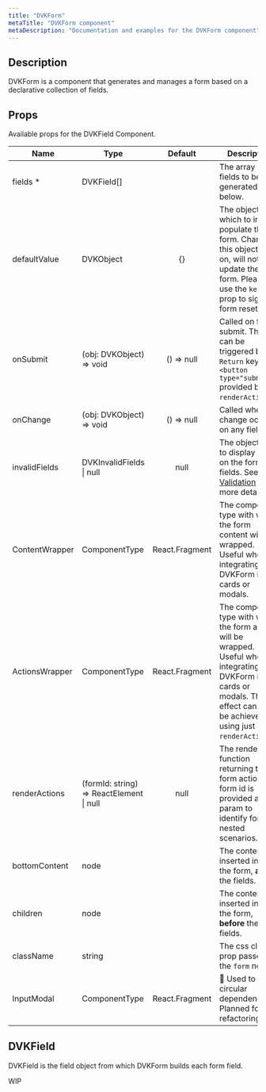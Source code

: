```yaml
---
title: "DVKForm"
metaTitle: "DVKForm component"
metaDescription: "Documentation and examples for the DVKForm component"
---
```


## Description

DVKForm is a component that generates and manages a form based on a declarative collection of fields.

## Props

Available props for the DVKField Component.

| Name | Type | Default | Description |
|---|---|:---:|---|
| fields * | DVKField[] | | The array of fields to be generated. See below. | 
| defaultValue | DVKObject | {} | The object from which to initially populate the form. Changing this object later on, will not update the form. Please use the `key` prop to signal a form reset. | 
| onSubmit | (obj: DVKObject) => void | () => null | Called on form submit. This can be triggered by `Return` key or a `<button type="submit"/>` provided by `renderActions`.  |
| onChange | (obj: DVKObject) => void | () => null | Called when a change occurs on any field. |
| invalidFields | DVKInvalidFields &#124; null | null | The object used to display errors on the form fields. See [Validation](/validation) for more details. |
| ContentWrapper | ComponentType | React.Fragment | The component type with which the form content will be wrapped. Useful when integrating the DVKForm in cards or modals. |
| ActionsWrapper | ComponentType | React.Fragment | The component type with which the form actions will be wrapped. Useful when integrating the DVKForm in cards or modals. This effect can also be achieved using just `renderActions`. |
| renderActions | (formId: string) => ReactElement &#124; null | null | The render function returning the form actions. A form id is provided as a param to identify forms in nested scenarios. |
| bottomContent | node |  | The content inserted inside the form, **after** the fields. |
| children | node | | The content inserted inside the form, **before** the fields. | 
| className | string | | The css class prop passed to the `form` node. | 
| InputModal | ComponentType | React.Fragment | 🔨 Used to avoid circular dependencies. Planned for refactoring. | 

## DVKField

DVKField is the field object from which DVKForm builds each form field. 

WIP
